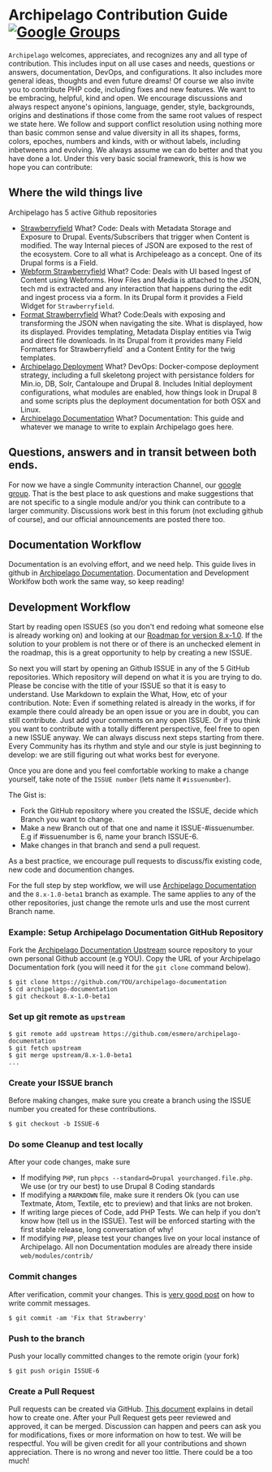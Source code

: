 # Archipelago Contribution Guide [![Google Groups](https://img.icons8.com/wired/32/000000/google-groups.png)](https://groups.google.com/forum/#!forum/archipelago-commons)


``Archipelago`` welcomes, appreciates, and recognizes any and all type of contribution. This includes input on all use cases and needs, questions or answers, documentation, DevOps, and configurations.  It also includes more general ideas, thoughts and even future dreams! Of course we also invite you to contribute PHP code, including fixes and new features. We want to be embracing, helpful, kind and open. We encourage discussions and always respect anyone's opinions, language, gender, style, backgrounds, origins and destinations if those come from the same root values of respect we state here. We follow and support conflict resolution using nothing more than basic common sense and value diversity in all its shapes, forms, colors, epoches, numbers and kinds, with or without labels, including inbetweens and evolving. We always assume we can do better and that you have done a lot. Under this very basic social framework, this is how we hope you can contribute:

## Where the wild things live

Archipelago has 5 active Github repositories

- [Strawberryfield](https://github.com/esmero/strawberryfield/tree/8.x-1.0-beta1)
  What? Code: Deals with Metadata Storage and Exposure to Drupal. Events/Subscribers that trigger when Content is modified. The way Internal pieces of JSON are exposed to the rest of the ecosystem. Core to all what is Archipeleago as a concept. One of its Drupal forms is a Field.
- [Webform Strawberryfield](https://github.com/esmero/webform_strawberryfield/tree/8.x-1.0-beta1)
  What? Code: Deals with UI based Ingest of Content using Webforms. How Files and Media is attached to the JSON, tech md is extracted and any interaction that happens during the edit and ingest process via a form. In its Drupal form it provides a Field Widget for `Strawberryfield`.
- [Format Strawberryfield](https://github.com/esmero/format_strawberryfield/tree/8.x-1.0-beta1)
  What? Code:Deals with exposing and transforming the JSON when navigating the site. What is displayed, how its displayed. Provides templating, Metadata Display entities via Twig and direct file downloads. In its Drupal from it provides many Field Formatters for Strawberryfield` and a Content Entity for the twig templates.
- [Archipelago Deployment](https://github.com/esmero/archipelago-deployment/tree/8.x-1.0-beta1)
  What? DevOps: Docker-compose deployment strategy, including a full skeletong project with persistance folders for Min.io, DB, Solr, Cantaloupe and Drupal 8. Includes Initial deployment configurations, what modules are enabled, how things look in Drupal 8 and some scripts plus the deployment documentation for both OSX and Linux.
- [Archipelago Documentation](https://github.com/esmero/archipelago-documentation/tree/8.x-1.0-beta1)
  What? Documentation: This guide and whatever we manage to write to explain Archipelago goes here.

## Questions, answers and in transit between both ends.

For now we have a single Community interaction Channel, our [google group](https://groups.google.com/forum/#!forum/archipelago-commons). That is the best place to ask questions and make suggestions that are not specific to a single module and/or you think can contribute to a larger community. Discussions work best in this forum (not excluding github of course), and our official announcements are posted there too.


## Documentation Workflow

Documentation is an evolving effort, and we need help. This guide lives in github in [Archipelago Documentation](https://github.com/esmero/archipelago-documentation/tree/8.x-1.0-beta1). Documentation and Development Worklfow both work the same way, so keep reading!

## Development Workflow

Start by reading open ISSUES (so you don't end redoing what someone else is already working on) and looking at our [Roadmap for version 8.x-1.0](https://github.com/esmero/archipelago-deployment/issues/5). If the solution to your problem is not there or of there is an unchecked element in the roadmap, this is a great opportunity to help by creating a new ISSUE.

So next you will start by opening an Github ISSUE in any of the 5 GitHub repositories. Which repository will depend on what it is you are trying to do.
Please be concise with the title of your ISSUE so that it is easy to understand. Use Markdown to explain the What, How, etc of your contribution. Note: Even if something related is already in the works, if for example there could already be an open issue or you are in doubt, you can still contribute. Just add your comments on any open ISSUE. Or if you think you want to contribute with a totally different perspective, feel free to open a new ISSUE anyway. We can always discuss next steps starting from there. Every Community has its rhythm and style and our style is just beginning to develop: we are still figuring out what works best for everyone.

Once you are done and you feel comfortable working to make a change yourself, take note of the `ISSUE number` (lets name it `#issuenumber`).

The Gist is:
- Fork the GitHub repository where you created the ISSUE, decide which Branch you want to change.
- Make a new Branch out of that one and name it ISSUE-#issuenumber. E.g if #issuenumber is 6, name your branch ISSUE-6.
- Make changes in that branch and send a pull request.

As a best practice, we encourage pull requests to discuss/fix existing code, new code and documention changes.

For the full step by step workflow, we will use [Archipelago Documentation](https://github.com/esmero/archipelago-documentation/tree/8.x-1.0-beta1) and the `8.x-1.0-beta1` branch as example. The same applies to any of the other repositories, just change the remote urls and use the most current Branch name.

### Example: Setup Archipelago Documentation GitHub Repository
Fork the [Archipelago Documentation Upstream](https://github.com/esmero/archipelago-documentation/fork) source repository to your own personal Github account (e.g YOU). Copy the URL of your Archipelago Documentation fork (you will need it for the `git clone` command below).

```Shell
$ git clone https://github.com/YOU/archipelago-documentation
$ cd archipelago-documentation
$ git checkout 8.x-1.0-beta1
```

### Set up git remote as ``upstream``
```Shell
$ git remote add upstream https://github.com/esmero/archipelago-documentation
$ git fetch upstream
$ git merge upstream/8.x-1.0-beta1
...
```

### Create your ISSUE branch
Before making changes, make sure you create a branch using the ISSUE number you created for these contributions.

```Shell
$ git checkout -b ISSUE-6
```

### Do some Cleanup and test locally
After your code changes, make sure

- If modifying `PHP`, run `phpcs --standard=Drupal yourchanged.file.php`. We use (or try our best) to use Drupal 8 Coding standards
- If modifying a `MARKDOWN` file, make sure it renders Ok (you can use Textmate, Atom, Textile, etc to preview) and that links are not broken.
- If writing large pieces of Code, add PHP Tests. We can help if you don't know how (tell us in the ISSUE). Test will be enforced starting with the first stable release, long conversation of why!
- If modifying `PHP`, please test your changes live on your local instance of Archipelago. All non Documentation modules are already there inside `web/modules/contrib/`


### Commit changes
After verification, commit your changes. This is [very good post](https://chris.beams.io/posts/git-commit/) on how to write commit messages.
```Shell
$ git commit -am 'Fix that Strawberry'
```

### Push to the branch
Push your locally committed changes to the remote origin (your fork)
```Shell
$ git push origin ISSUE-6
```

### Create a Pull Request
Pull requests can be created via GitHub. [This document](https://help.github.com/articles/creating-a-pull-request/) explains in detail how to create one. After your Pull Request gets peer reviewed and approved, it can be merged. Discussion can happen and peers can ask you for modifications, fixes or more information on how to test. We will be respectful. You will be given credit for all your contributions and shown appreciation. There is no wrong and never too little. There could be a too much!
